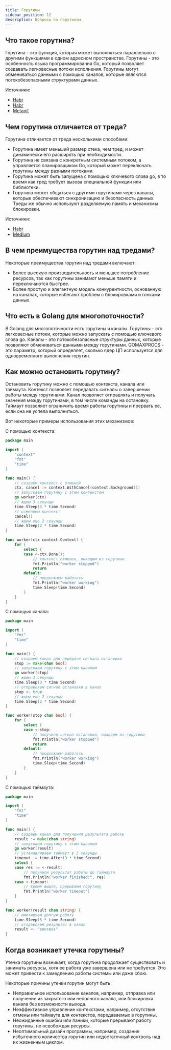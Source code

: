 ```yaml
---
title: Горутины
sidebar_position: 12
description: Вопросы по горутинам.
---
```


## Что такое горутина?

Горутина - это функция, которая может выполняться параллельно с другими функциями в одном адресном пространстве. Горутины - это особенность языка программирования Go, который позволяет создавать легковесные потоки исполнения. Горутины могут обмениваться данными с помощью каналов, которые являются потокобезопасными структурами данных.

Источники:
- [Habr](https://habr.com/ru/companies/otus/articles/527748/)
- [Habr](https://habr.com/ru/articles/141853/)
- [Metanit](https://metanit.com/go/tutorial/7.1.php)

## Чем горутина отличается от треда?

Горутина отличается от треда несколькими способами:

- Горутина имеет меньший размер стека, чем тред, и может динамически его расширять при необходимости.
- Горутина не связана с конкретным системным потоком, а управляется планировщиком Go, который может переключать горутины между разными потоками.
- Горутина может быть запущена с помощью ключевого слова go, в то время как тред требует вызова специальной функции или библиотеки.
- Горутина может общаться с другими горутинами через каналы, которые обеспечивают синхронизацию и безопасность данных. Треды же обычно используют разделяемую память и механизмы блокировки.

Источники: 
- [Habr](https://habr.com/ru/articles/141853/)
- [Medium](https://medium.com/nuances-of-programming/%D0%BA%D0%BE%D0%BD%D0%BA%D1%83%D1%80%D0%B5%D0%BD%D1%82%D0%BD%D0%BE%D1%81%D1%82%D1%8C-%D0%B8-%D0%BF%D0%B0%D1%80%D0%B0%D0%BB%D0%BB%D0%B5%D0%BB%D0%B8%D0%B7%D0%BC-%D0%B2-golang-go-%D0%BF%D1%80%D0%BE%D1%86%D0%B5%D0%B4%D1%83%D1%80%D1%8B-82bae0f92e81)

## В чем преимущества горутин над тредами?

Некоторые преимущества горутин над тредами включают:

- Более высокую производительность и меньшее потребление ресурсов, так как горутины занимают меньше памяти и переключаются быстрее.
- Более простую и элегантную модель конкурентности, основанную на каналах, которые избегают проблем с блокировками и гонками данных.

## Что есть в Golang для многопоточности?

В Golang для многопоточности есть горутины и каналы. Горутины - это легковесные потоки, которые можно запускать с помощью ключевого слова go. Каналы - это потокобезопасные структуры данных, которые позволяют обмениваться данными между горутинами. GOMAXPROCS - это параметр, который определяет, сколько ядер ЦП используется для одновременного выполнения горутин.

## Как можно остановить горутину?
Остановить горутину можно с помощью контекста, канала или таймаута. Контекст позволяет передавать сигналы о завершении работы между горутинами. Канал позволяет отправлять и получать значения между горутинами, в том числе команды на остановку. Таймаут позволяет ограничить время работы горутины и прервать ее, если она не успела выполниться. 

Вот некоторые примеры использования этих механизмов:

С помощью контекста:
```go
package main

import (
	"context"
	"fmt"
	"time"
)

func main() {
	// создаем контекст с отменой
	ctx, cancel := context.WithCancel(context.Background())
	// запускаем горутину с этим контекстом
	go worker(ctx)
	// ждем 3 секунды
	time.Sleep(3 * time.Second)
	// отменяем контекст
	cancel()
	// ждем еще 2 секунды
	time.Sleep(2 * time.Second)
}

func worker(ctx context.Context) {
	for {
		select {
		case <-ctx.Done():
			// контекст отменен, выходим из горутины
			fmt.Println("worker stopped")
			return
		default:
			// продолжаем работать
			fmt.Println("worker working")
			time.Sleep(time.Second)
		}
	}
}
```

С помощью канала:
```go
package main

import (
	"fmt"
	"time"
)

func main() {
	// создаем канал для передачи сигнала остановки
	stop := make(chan bool)
	// запускаем горутину с этим каналом
	go worker(stop)
	// ждем 3 секунды
	time.Sleep(3 * time.Second)
	// отправляем сигнал остановки в канал
	stop <- true
	// ждем еще 2 секунды
	time.Sleep(2 * time.Second)
}

func worker(stop chan bool) {
	for {
		select {
		case <-stop:
			// получили сигнал остановки, выходим из горутины
			fmt.Println("worker stopped")
			return
		default:
			// продолжаем работать
			fmt.Println("worker working")
			time.Sleep(time.Second)
		}
	}
}
```

С помощью таймаута:
```go
package main

import (
	"fmt"
	"time"
)

func main() {
	// создаем канал для получения результата работы
	result := make(chan string)
	// запускаем горутину с этим каналом
	go worker(result)
	// устанавливаем таймаут в 3 секунды
	timeout := time.After(3 * time.Second)
	select {
	case res := <-result:
		// получили результат работы до таймаута
		fmt.Println("worker finished:", res)
	case <-timeout:
		// время вышло, прерываем горутину
		fmt.Println("worker timeout")
	}
}

func worker(result chan string) {
	// имитируем долгую работу
	time.Sleep(5 * time.Second)
	// отправляем результат в канал
	result <- "success"
}
```

## Когда возникает утечка горутины?

Утечка горутины возникает, когда горутина продолжает существовать и занимать ресурсы, хотя ее работа уже завершена или не требуется. Это может привести к замедлению работы системы или даже сбою. 

Некоторые причины утечки горутин могут быть:

- Неправильное использование каналов, например, отправка или получение из закрытого или неполного канала, или блокировка канала без возможности выхода.
- Неэффективное управление контекстами, например, отсутствие отмены или таймаута для контекстов, передаваемых в горутины.
- Неожиданные ошибки или паники, которые прерывают работу горутины, не освобождая ресурсы.
- Неоптимальный дизайн программы, например, создание избыточного количества горутин или недостаточный контроль над их жизненным циклом.